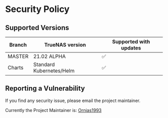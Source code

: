 # Security Policy

## Supported Versions

| Branch | TrueNAS version | Supported with updates          |
| ------- | ------- |------------------ |
| MASTER   | 21.02 ALPHA | :white_check_mark: |
| Charts   | Standard Kubernetes/Helm | :white_check_mark: |

## Reporting a Vulnerability

If you find any security issue, please email the project maintainer.

Currently the Project Maintainer is:
[Ornias1993](https://github.com/Ornias1993)
